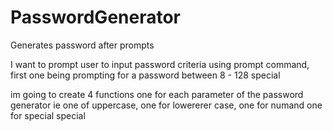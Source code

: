 # PasswordGenerator
Generates password after prompts

I want to prompt user to input password criteria using prompt command, first one being prompting for a password between 8 - 128 special

im going to create 4 functions one for each parameter of the password generator ie one of uppercase, one for lowererer case, one for numand one for special special
